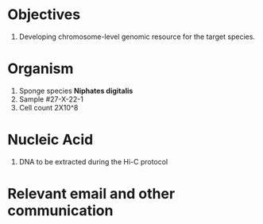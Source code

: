 # Objectives
1.  Developing chromosome-level genomic resource for the target species.
# Organism
1. Sponge species **Niphates digitalis**
2. Sample #27-X-22-1 
3. Cell count 2X10^8
# Nucleic Acid
1. DNA to be extracted during the Hi-C protocol
# Relevant email and other communication

